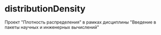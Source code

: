 # distributionDensity
Проект "Плотность распределения" в рамках дисциплины "Введение в пакеты научных и инженерных вычислений"
